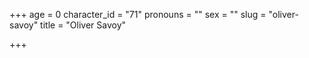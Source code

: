 +++
age = 0
character_id = "71"
pronouns = ""
sex = ""
slug = "oliver-savoy"
title = "Oliver Savoy"

+++



